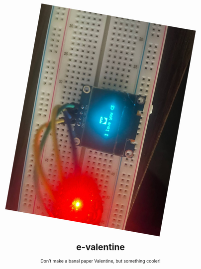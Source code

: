 <body>
	<table align="center">
		<img src="https://github.com/xXxCLOTIxXx/e-valentine/blob/main/img.jpg" style="transform:rotate(190deg);">
	</table>
  <h1 align="center">e-valentine</h1>
  <p align="center">Don’t make a banal paper Valentine, but something cooler!</p>
</body>

